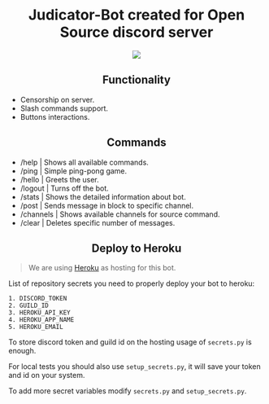 <h1 align=center>Judicator-Bot created for Open Source discord server</h1>

 <p align=center><img src="https://discordapp.com/api/guilds/636962982286589952/widget.png?style=banner4"/></p>

<h2 align=center>Functionality</h2>

 - Censorship on server.
 - Slash commands support.
 - Buttons interactions.

<h2 align=center>Commands</h2>

 - /help | Shows all available commands.
 - /ping | Simple ping-pong game.
 - /hello | Greets the user.
 - /logout | Turns off the bot.
 - /stats | Shows the detailed information about bot.
 - /post | Sends message in block to specific channel.
 - /channels | Shows available channels for source command.
 - /clear | Deletes specific number of messages.

<h2 align=center>Deploy to Heroku</h2>

 > We are using [Heroku](https://www.heroku.com) as hosting for this bot.

 List of repository secrets you need to properly deploy your bot to heroku:
 ```
 1. DISCORD_TOKEN
 2. GUILD_ID
 3. HEROKU_API_KEY
 4. HEROKU_APP_NAME
 5. HEROKU_EMAIL
 ```
 To store discord token and guild id on the hosting usage of `secrets.py` is enough.
 
 For local tests you should also use `setup_secrets.py`, it will save your token and id on your system.
 
 To add more secret variables modify `secrets.py` and `setup_secrets.py`. 
